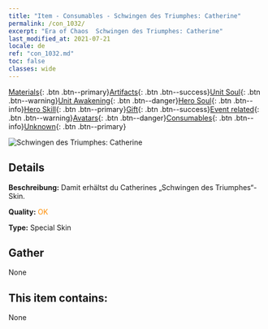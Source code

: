 ```yaml
---
title: "Item - Consumables - Schwingen des Triumphes: Catherine"
permalink: /con_1032/
excerpt: "Era of Chaos  Schwingen des Triumphes: Catherine"
last_modified_at: 2021-07-21
locale: de
ref: "con_1032.md"
toc: false
classes: wide
---
```

 [Materials](/ItemsDE/){: .btn .btn--primary}[Artifacts](/ItemsDE/Artifacts/){: .btn .btn--success}[Unit Soul](/ItemsDE/UnitSoul/){: .btn .btn--warning}[Unit Awakening](/ItemsDE/UnitAwakening/){: .btn .btn--danger}[Hero Soul](/ItemsDE/HeroSoul/){: .btn .btn--info}[Hero Skill](/ItemsDE/HeroSkill/){: .btn .btn--primary}[Gift](/ItemsDE/Gift/){: .btn .btn--success}[Event related](/ItemsDE/Events/){: .btn .btn--warning}[Avatars](/ItemsDE/Avatars/){: .btn .btn--danger}[Consumables](/ItemsDE/Consumables/){: .btn .btn--info}[Unknown](/ItemsDE/Unknown/){: .btn .btn--primary}

 ![Schwingen des Triumphes: Catherine](/images/h/h_Catherine10.jpg)

## Details
 **Beschreibung:** Damit erhältst du Catherines „Schwingen des Triumphes“-Skin.

 **Quality:** <span style="color: #FF8C00">OK</span>

 **Type:** Special Skin

## Gather

  None

## This item contains:

  None

